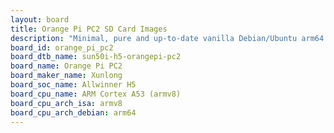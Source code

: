 ```yaml
---
layout: board
title: Orange Pi PC2 SD Card Images
description: "Minimal, pure and up-to-date vanilla Debian/Ubuntu arm64 SD card images for Orange Pi PC2 by Xunlong, SoC: Allwinner H5, CPU ISA: armv8"
board_id: orange_pi_pc2
board_dtb_name: sun50i-h5-orangepi-pc2
board_name: Orange Pi PC2
board_maker_name: Xunlong
board_soc_name: Allwinner H5
board_cpu_name: ARM Cortex A53 (armv8)
board_cpu_arch_isa: armv8
board_cpu_arch_debian: arm64
---
```

